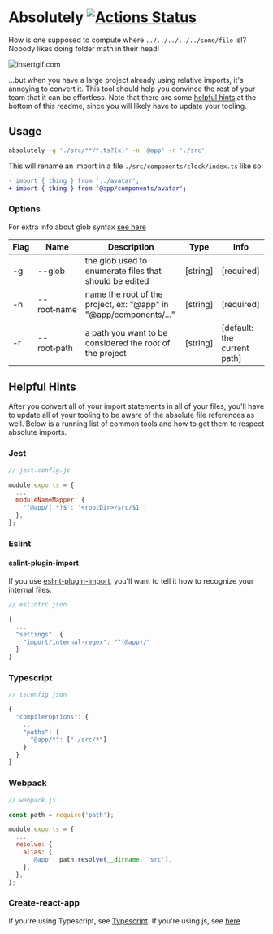 # Absolutely [![Actions Status](https://github.com/matthandlersux/absolutely/workflows/CI/badge.svg)](https://github.com/matthandlersux/absolutely/actions)

How is one supposed to compute where `../../../../../some/file` is!? Nobody likes doing folder math in their head!

![insertgif.com](https://media0.giphy.com/media/ZThQqlxY5BXMc/200.gif)

...but when you have a large project already using relative imports, it's annoying to convert it. This
tool should help you convince the rest of your team that it can be effortless. Note that there are some
[helpful hints](#helpful-hints) at the bottom of this readme, since you will likely have to update your tooling.

## Usage

```bash
absolutely -g './src/**/*.ts?(x)' -n '@app' -r './src'
```

This will rename an import in a file `./src/components/clock/index.ts` like so:
```diff
- import { thing } from '../avatar';
+ import { thing } from '@app/components/avatar';
```

### Options

For extra info about glob syntax [see here](https://github.com/isaacs/node-glob#glob-primer)

| Flag | Name               | Description                                                       | Type     | Info                        |
| ---- | --------           | -----------                                                       | ----     | ----                        |
| -g   | --glob             | the glob used to enumerate files that should be edited            | [string] | [required]                  |
| -n   | --root&#x2011;name | name the root of the project, ex: "@app" in "@app/components/..." | [string] | [required]                  |
| -r   | --root&#x2011;path | a path you want to be considered the root of the project          | [string] | [default: the current path] |

## Helpful Hints

After you convert all of your import statements in all of your files, you'll have to update all of your tooling
to be aware of the absolute file references as well. Below is a running list of common tools and how to get them
to respect absolute imports.

### Jest

```js
// jest.config.js

module.exports = {
  ...
  moduleNameMapper: {
    '^@app/(.*)$': '<rootDir>/src/$1',
  },
};
```

### Eslint

#### eslint-plugin-import

If you use [eslint-plugin-import](https://github.com/benmosher/eslint-plugin-import), you'll want to tell
it how to recognize your internal files:

```js
// eslintrc.json

{
  ...
  "settings": {
    "import/internal-regex": "^(@app)/"
  }
}
```

### Typescript

```js
// tsconfig.json

{
  "compilerOptions": {
    ...
    "paths": {
      "@app/*": ["./src/*"]
    }
  }
}
```

### Webpack

```js
// webpack.js

const path = require('path');

module.exports = {
  ...
  resolve: {
    alias: {
      '@app': path.resolve(__dirname, 'src'),
    },
  },
};
```

### Create-react-app

If you're using Typescript, see [Typescript](#typescript). If you're using js, see
[here](https://create-react-app.dev/docs/importing-a-component/#absolute-imports)
